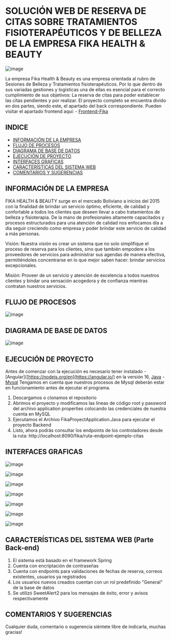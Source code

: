 # SOLUCIÓN WEB DE RESERVA DE CITAS SOBRE TRATAMIENTOS FISIOTERAPÉUTICOS Y DE BELLEZA DE LA EMPRESA FIKA HEALTH & BEAUTY

![image](https://github.com/BryanOropeza/Backend-Fika/assets/91310479/64589550-14ee-4911-941c-1edc36e32883)

La empresa Fika Health & Beauty es una empresa orientada al rubro de Sesiones de Belleza y Tratamientos fisioterapéuticos. Por lo que dentro de sus variadas gestiones y logísticas una de ellas es esencial para el
correcto cumplimiento de sus objetivos: La reserva de citas para poder establecer las citas pendientes y por realizar. El proyecto completo se encuentra divido en dos partes,
siendo este, el apartado del back correspondiente. Pueden visitar el apartado frontend aquí: - [Frontend-Fika](https://github.com/BryanOropeza/Frontend-Fika)

## INDICE
- [INFORMACIÓN DE LA EMPRESA](#Información)
- [FLUJO DE PROCESOS](#flujo-de-procesos)
- [DIAGRAMA DE BASE DE DATOS](#diagrama-de-base-de-datos)
- [EJECUCIÓN DE PROYECTO](#ejecución-de-proyecto)
- [INTERFACES GRAFICAS](#interfaces-graficas)
- [CARACTERÍSTICAS DEL SISTEMA WEB](#características)
- [COMENTARIOS Y SUGERENCIAS](#comentarios-y-sugerencias)

## INFORMACIÓN DE LA EMPRESA

FIKA HEALTH & BEAUTY surge en el mercado Boliviano a inicios del 2015 con la finalidad de brindar un servicio óptimo, eficiente, de calidad y confortable a todos los clientes 
que deseen llevar a cabo tratamientos de belleza y fisioterapia. De la mano de profesionales altamente capacitados y procesos estructurados para una atención de calidad nos enfocamos 
día a día seguir creciendo como empresa y poder brindar este servicio de calidad a más personas.

Visión:
Nuestra visión es crear un sistema que no solo simplifique el proceso de reserva para los clientes, sino que también empodere a los proveedores de servicios para administrar 
sus agendas de manera efectiva, permitiéndoles concentrarse en lo que mejor saben hacer: brindar servicios excepcionales.

Misión:
Proveer de un servicio y atención de excelencia a todos nuestros clientes y bindar una sensación acogedora y de confianza mientras contratan nuestros servicios.

## FLUJO DE PROCESOS
![image](https://github.com/BryanOropeza/Backend-Fika/assets/91310479/858a813d-14e6-4d04-bb84-0d1deebb441c)


## DIAGRAMA DE BASE DE DATOS
![image](https://github.com/BryanOropeza/Backend-Fika/assets/91310479/015bfe55-d358-481b-9bb8-3f24bd66826f)


## EJECUCIÓN DE PROYECTO
Antes de comenzar con la ejecución es necesario tener instalado - [Angular]([https://nodejs.org/en](https://angular.io/) en la versión 16, [Java](https://www.oracle.com/java/technologies/javase/jdk17-archive-downloads.html) - 
[Mysql](https://www.mysql.com/)
Tengamos en cuenta que nuestros procesos de Mysql deberán estar en funcionamiento antes de ejecutar el programa.

1. Descargamos o clonamos el repositorio
2. Abrimos el proyecto y modificamos las líneas de código root y password del archivo application properties colocando las credenciales de nuestra cuenta en MySQL
3. Ejecutamos el Archivo FikaProyectApplication.Java para ejecutar el proyecto Backend
4. Listo, ahora podrás consultar los endpoints de los controladores desde la ruta: http://localhost:8090/fika/ruta-endpoint-ejemplo-citas

## INTERFACES GRAFICAS

![image](https://github.com/BryanOropeza/Backend-Fika/assets/91310479/d6b61779-371a-4ae6-b1ac-823be7221356)

![image](https://github.com/BryanOropeza/Backend-Fika/assets/91310479/cc823870-0ded-4bd8-bcbe-37b339cf6c6b)

![image](https://github.com/BryanOropeza/Backend-Fika/assets/91310479/080f9aac-a1a8-4669-aa84-d6e89bf8603d)

![image](https://github.com/BryanOropeza/Backend-Fika/assets/91310479/95c1250e-8ecf-40f2-8bac-50b6d784630a)

![image](https://github.com/BryanOropeza/Backend-Fika/assets/91310479/4d6253bc-f1ba-4455-9ff7-4f9242b0e259)

![image](https://github.com/BryanOropeza/Backend-Fika/assets/91310479/e9c02f0a-a479-4e19-a165-5e2dd6334c5a)

![image](https://github.com/BryanOropeza/Backend-Fika/assets/91310479/43d65331-16d4-4a93-a847-ce383edfda18)

## CARACTERÍSTICAS DEL SISTEMA WEB (Parte Back-end)

1. El sistema está basado en el framework Spring 
2. Cuenta con encriptación de contraseñas
3. Cuenta con endpoints para validaciones de fechas de reserva, correos existentes, usuarios ya registrados
4. Los usuarios nuevos creados cuentan con un rol predefinido "General" de la base de datos
5. Se utilizó SweetAlert2 para los mensajes de éxito, error y avisos respectivamente


## COMENTARIOS Y SUGERENCIAS
Cualquier duda, comentario o sugerencia siéntete libre de indicarla, muchas gracias!





